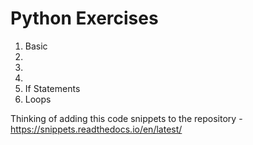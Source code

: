 # Python Exercises

1. Basic
2.
3.
4.
5. If Statements
6. Loops

Thinking of adding this code snippets to the repository -https://snippets.readthedocs.io/en/latest/
